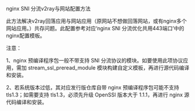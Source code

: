 nginx SNI 分流v2ray与网站配置方法

此方法解决v2ray回落应用与网站应用（原网站不想做回落网站，或有nginx多个网站应用。）共存问题。此配置参考对应‘nginx SNI 分流优化共用443端口’中的nginx配置模板。

注意：

1、nginx 预编译程序包一般不带支持 SNI 分流协议的模块。如要使用此项协议应用，需加 stream_ssl_preread_module 模块构建自定义模板，再进行源代码编译和安装。

2、若系统版本过低，其对应发行版仓库自带 nginx 预编译程序包可能不支持 tls1.3；如需要支持 tls1.3，必须先升级 OpenSSl 版本大于 1.1.1，再进行 nginx 源代码编译和安装。
